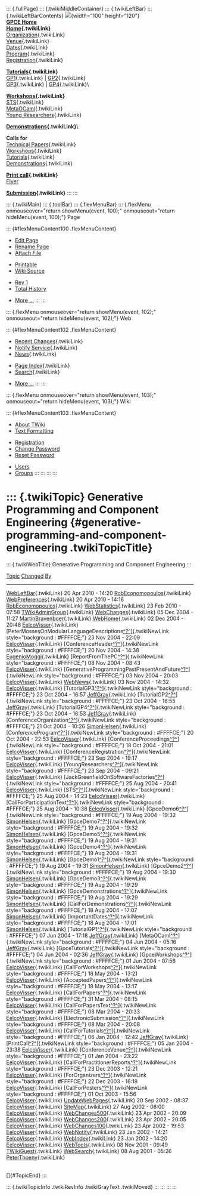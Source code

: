 ::: {.fullPage}
::: {.twikiMiddleContainer}
::: {.twikiLeftBar}
::: {.twikiLeftBarContents}
![](../pub/Gpce04/WebLeftBar/gpce-logo.jpg){width="100" height="120"}\
**[GPCE Home](http://www.gpce.org)**\
**[Home](WebHome){.twikiLink}**\
[Organization](ConferenceOrganization){.twikiLink}\
[Venue](ConferenceVenue){.twikiLink}\
[Dates](ImportantDates){.twikiLink}\
[Program](ConferenceProgram){.twikiLink}\
[Registration](ConferenceRegistration){.twikiLink}

**[Tutorials](GpceTutorials){.twikiLink}**\
[GP1](TutorialGP1){.twikiLink} \| [GP2](TutorialGP2){.twikiLink}\
[GP3](TutorialGP3){.twikiLink} \| [GP4](TutorialGP4){.twikiLink}\

**[Workshops](GpceWorkshops){.twikiLink}**\
[STS](STS){.twikiLink}\
[MetaOCaml](http://www.program-transformation.org/Gpce04/MetaOCaml){.twikiLink}\
[Young
Researchers](http://www.program-transformation.org/Gpce04/YoungResearchers){.twikiLink}

**[Demonstrations](GpceDemonstrations){.twikiLink}**\

**Calls for**\
[Technical Papers](CallForPapers){.twikiLink}\
[Workshops](CallForWorkshops){.twikiLink}\
[Tutorials](CallForTutorials){.twikiLink}\
[Demonstrations](CallForDemonstrations){.twikiLink}

**[Print call](PrintCall){.twikiLink}**\
[Flyer](http://www.cs.uu.nl/~visser/GPCE04-CfC.pdf)

**[Submission](ElectronicSubmission){.twikiLink}**
:::
:::

::: {.twikiMain}
::: {.toolBar}
::: {.flexMenuBar}
::: {.flexMenu onmouseover="return showMenu(event, 100);" onmouseout="return hideMenu(event, 100);"}
Page

::: {#flexMenuContent100 .flexMenuContent}
-   [Edit
    Page](http://www.program-transformation.org/edit/Gpce04/WebChanges100?t=1536828870)
-   [Rename
    Page](http://www.program-transformation.org/rename/Gpce04/WebChanges100)
-   [Attach
    File](http://www.program-transformation.org/attach/Gpce04/WebChanges100)

<!-- -->

-   [Printable](http://www.program-transformation.org/view/Gpce04/WebChanges100?skin=print.pattern)
-   [Wiki
    Source](http://www.program-transformation.org/view/Gpce04/WebChanges100?skin=text&raw=on&contenttype=text/plain)

<!-- -->

-   [Rev
    1](http://www.program-transformation.org/view/Gpce04/WebChanges100?rev=1.1)
-   [Total
    History](http://www.program-transformation.org/rdiff/Gpce04/WebChanges100)

<!-- -->

-   [More
    \...](http://www.program-transformation.org/oops/Gpce04/WebChanges100?template=oopsmore&param1=1.1&param2=1.1)
:::
:::

::: {.flexMenu onmouseover="return showMenu(event, 102);" onmouseout="return hideMenu(event, 102);"}
Web

::: {#flexMenuContent102 .flexMenuContent}
-   [Recent Changes](WebChanges){.twikiLink}
-   [Notify Service](WebNotify){.twikiLink}
-   [News](WebNews){.twikiLink}

<!-- -->

-   [Page Index](WebIndex){.twikiLink}
-   [Search](WebSearch){.twikiLink}

<!-- -->

-   [More
    \...](http://www.program-transformation.org/oops/Gpce04/WebChanges100?template=oopsmore&param1=1.1&param2=1.1)
:::
:::

::: {.flexMenu onmouseover="return showMenu(event, 103);" onmouseout="return hideMenu(event, 103);"}
Wiki

::: {#flexMenuContent103 .flexMenuContent}
-   [About
    TWiki](http://www.program-transformation.org/view/TWiki/WebHome)
-   [Text
    Formatting](http://www.program-transformation.org/view/TWiki/TextFormattingRules)

<!-- -->

-   [Registration](http://www.program-transformation.org/view/TWiki/TWikiRegistration)
-   [Change
    Password](http://www.program-transformation.org/view/TWiki/ChangePassword)
-   [Reset
    Password](http://www.program-transformation.org/view/TWiki/ResetPassword)

<!-- -->

-   [Users](http://www.program-transformation.org/view/Main/TWikiUsers)
-   [Groups](http://www.program-transformation.org/view/Main/TWikiGroups)
:::
:::
:::
:::

::: {.twikiTopic}
Generative Programming and Component Engineering {#generative-programming-and-component-engineering .twikiTopicTitle}
================================================

::: {.twikiWebTitle}
Generative Programming and Component Engineering
:::

  [Topic](http://www.program-transformation.org/Gpce04/WebChanges100?sortcol=0&table=1&up=0#sorted_table "Sort by this column")                                                                                               [Changed](http://www.program-transformation.org/Gpce04/WebChanges100?sortcol=1&table=1&up=0#sorted_table "Sort by this column")   [By](http://www.program-transformation.org/Gpce04/WebChanges100?sortcol=2&table=1&up=0#sorted_table "Sort by this column")
  --------------------------------------------------------------------------------------------------------------------------------------------------------------------------------------------------------------------------- --------------------------------------------------------------------------------------------------------------------------------- ----------------------------------------------------------------------------------------------------------------------------
  [WebLeftBar](../Main/WebLeftBar){.twikiLink}                                                                                                                                                                                20 Apr 2010 - 14:20                                                                                                               [RobEconomopoulos](../Main/RobEconomopoulos){.twikiLink}
  [WebPreferences](../Main/WebPreferences){.twikiLink}                                                                                                                                                                        20 Apr 2010 - 14:16                                                                                                               [RobEconomopoulos](../Main/RobEconomopoulos){.twikiLink}
  [WebStatistics](../Main/WebStatistics){.twikiLink}                                                                                                                                                                          23 Feb 2010 - 07:58                                                                                                               [TWikiAdminGroup](../Main/TWikiAdminGroup){.twikiLink}
  [WebChanges](../Main/WebChanges){.twikiLink}                                                                                                                                                                                05 Dec 2004 - 11:27                                                                                                               [MartinBravenboer](../Main/MartinBravenboer){.twikiLink}
  [WebHome](../Main/WebHome){.twikiLink}                                                                                                                                                                                      02 Dec 2004 - 20:46                                                                                                               [EelcoVisser](../Main/EelcoVisser){.twikiLink}
  [PeterMossesOnModularLanguageDescriptions[^?^](http://www.program-transformation.org/edit/Main/PeterMossesOnModularLanguageDescriptions?topicparent=Gpce04.WebChanges100)]{.twikiNewLink style="background : #FFFFCE;"}     23 Nov 2004 - 22:09                                                                                                               [EelcoVisser](../Main/EelcoVisser){.twikiLink}
  [ConferenceHeader[^?^](http://www.program-transformation.org/edit/Main/ConferenceHeader?topicparent=Gpce04.WebChanges100)]{.twikiNewLink style="background : #FFFFCE;"}                                                     20 Nov 2004 - 14:38                                                                                                               [EugenioMoggi](../Main/EugenioMoggi){.twikiLink}
  [ReportFromThePC[^?^](http://www.program-transformation.org/edit/Main/ReportFromThePC?topicparent=Gpce04.WebChanges100)]{.twikiNewLink style="background : #FFFFCE;"}                                                       08 Nov 2004 - 08:43                                                                                                               [EelcoVisser](../Main/EelcoVisser){.twikiLink}
  [GenerativeProgrammingPastPresentAndFuture[^?^](http://www.program-transformation.org/edit/Main/GenerativeProgrammingPastPresentAndFuture?topicparent=Gpce04.WebChanges100)]{.twikiNewLink style="background : #FFFFCE;"}   03 Nov 2004 - 20:03                                                                                                               [EelcoVisser](../Main/EelcoVisser){.twikiLink}
  [WebNews](../Main/WebNews){.twikiLink}                                                                                                                                                                                      03 Nov 2004 - 14:32                                                                                                               [EelcoVisser](../Main/EelcoVisser){.twikiLink}
  [TutorialGP3[^?^](http://www.program-transformation.org/edit/Main/TutorialGP3?topicparent=Gpce04.WebChanges100)]{.twikiNewLink style="background : #FFFFCE;"}                                                               23 Oct 2004 - 16:57                                                                                                               [JeffGray](../Main/JeffGray){.twikiLink}
  [TutorialGP2[^?^](http://www.program-transformation.org/edit/Main/TutorialGP2?topicparent=Gpce04.WebChanges100)]{.twikiNewLink style="background : #FFFFCE;"}                                                               23 Oct 2004 - 16:55                                                                                                               [JeffGray](../Main/JeffGray){.twikiLink}
  [TutorialGP4[^?^](http://www.program-transformation.org/edit/Main/TutorialGP4?topicparent=Gpce04.WebChanges100)]{.twikiNewLink style="background : #FFFFCE;"}                                                               23 Oct 2004 - 16:53                                                                                                               [JeffGray](../Main/JeffGray){.twikiLink}
  [ConferenceOrganization[^?^](http://www.program-transformation.org/edit/Main/ConferenceOrganization?topicparent=Gpce04.WebChanges100)]{.twikiNewLink style="background : #FFFFCE;"}                                         21 Oct 2004 - 10:26                                                                                                               [SimonHelsen](../Main/SimonHelsen){.twikiLink}
  [ConferenceProgram[^?^](http://www.program-transformation.org/edit/Main/ConferenceProgram?topicparent=Gpce04.WebChanges100)]{.twikiNewLink style="background : #FFFFCE;"}                                                   20 Oct 2004 - 22:53                                                                                                               [EelcoVisser](../Main/EelcoVisser){.twikiLink}
  [ConferenceProceedings[^?^](http://www.program-transformation.org/edit/Main/ConferenceProceedings?topicparent=Gpce04.WebChanges100)]{.twikiNewLink style="background : #FFFFCE;"}                                           18 Oct 2004 - 21:01                                                                                                               [EelcoVisser](../Main/EelcoVisser){.twikiLink}
  [ConferenceRegistration[^?^](http://www.program-transformation.org/edit/Main/ConferenceRegistration?topicparent=Gpce04.WebChanges100)]{.twikiNewLink style="background : #FFFFCE;"}                                         23 Sep 2004 - 19:17                                                                                                               [EelcoVisser](../Main/EelcoVisser){.twikiLink}
  [YoungResearchers[^?^](http://www.program-transformation.org/edit/Main/YoungResearchers?topicparent=Gpce04.WebChanges100)]{.twikiNewLink style="background : #FFFFCE;"}                                                     23 Sep 2004 - 09:21                                                                                                               [EelcoVisser](../Main/EelcoVisser){.twikiLink}
  [JackGreenfieldOnSoftwareFactories[^?^](http://www.program-transformation.org/edit/Main/JackGreenfieldOnSoftwareFactories?topicparent=Gpce04.WebChanges100)]{.twikiNewLink style="background : #FFFFCE;"}                   25 Aug 2004 - 20:41                                                                                                               [EelcoVisser](../Main/EelcoVisser){.twikiLink}
  [STS[^?^](http://www.program-transformation.org/edit/Main/STS?topicparent=Gpce04.WebChanges100)]{.twikiNewLink style="background : #FFFFCE;"}                                                                               25 Aug 2004 - 14:23                                                                                                               [EelcoVisser](../Main/EelcoVisser){.twikiLink}
  [CallForParticipationText[^?^](http://www.program-transformation.org/edit/Main/CallForParticipationText?topicparent=Gpce04.WebChanges100)]{.twikiNewLink style="background : #FFFFCE;"}                                     25 Aug 2004 - 10:38                                                                                                               [EelcoVisser](../Main/EelcoVisser){.twikiLink}
  [GpceDemo6[^?^](http://www.program-transformation.org/edit/Main/GpceDemo6?topicparent=Gpce04.WebChanges100)]{.twikiNewLink style="background : #FFFFCE;"}                                                                   19 Aug 2004 - 19:32                                                                                                               [SimonHelsen](../Main/SimonHelsen){.twikiLink}
  [GpceDemo7[^?^](http://www.program-transformation.org/edit/Main/GpceDemo7?topicparent=Gpce04.WebChanges100)]{.twikiNewLink style="background : #FFFFCE;"}                                                                   19 Aug 2004 - 19:32                                                                                                               [SimonHelsen](../Main/SimonHelsen){.twikiLink}
  [GpceDemo5[^?^](http://www.program-transformation.org/edit/Main/GpceDemo5?topicparent=Gpce04.WebChanges100)]{.twikiNewLink style="background : #FFFFCE;"}                                                                   19 Aug 2004 - 19:31                                                                                                               [SimonHelsen](../Main/SimonHelsen){.twikiLink}
  [GpceDemo4[^?^](http://www.program-transformation.org/edit/Main/GpceDemo4?topicparent=Gpce04.WebChanges100)]{.twikiNewLink style="background : #FFFFCE;"}                                                                   19 Aug 2004 - 19:31                                                                                                               [SimonHelsen](../Main/SimonHelsen){.twikiLink}
  [GpceDemo1[^?^](http://www.program-transformation.org/edit/Main/GpceDemo1?topicparent=Gpce04.WebChanges100)]{.twikiNewLink style="background : #FFFFCE;"}                                                                   19 Aug 2004 - 19:31                                                                                                               [SimonHelsen](../Main/SimonHelsen){.twikiLink}
  [GpceDemo2[^?^](http://www.program-transformation.org/edit/Main/GpceDemo2?topicparent=Gpce04.WebChanges100)]{.twikiNewLink style="background : #FFFFCE;"}                                                                   19 Aug 2004 - 19:30                                                                                                               [SimonHelsen](../Main/SimonHelsen){.twikiLink}
  [GpceDemo3[^?^](http://www.program-transformation.org/edit/Main/GpceDemo3?topicparent=Gpce04.WebChanges100)]{.twikiNewLink style="background : #FFFFCE;"}                                                                   19 Aug 2004 - 19:29                                                                                                               [SimonHelsen](../Main/SimonHelsen){.twikiLink}
  [GpceDemonstrations[^?^](http://www.program-transformation.org/edit/Main/GpceDemonstrations?topicparent=Gpce04.WebChanges100)]{.twikiNewLink style="background : #FFFFCE;"}                                                 19 Aug 2004 - 19:29                                                                                                               [SimonHelsen](../Main/SimonHelsen){.twikiLink}
  [CallForDemonstrations[^?^](http://www.program-transformation.org/edit/Main/CallForDemonstrations?topicparent=Gpce04.WebChanges100)]{.twikiNewLink style="background : #FFFFCE;"}                                           18 Aug 2004 - 17:07                                                                                                               [SimonHelsen](../Main/SimonHelsen){.twikiLink}
  [ImportantDates[^?^](http://www.program-transformation.org/edit/Main/ImportantDates?topicparent=Gpce04.WebChanges100)]{.twikiNewLink style="background : #FFFFCE;"}                                                         18 Aug 2004 - 17:01                                                                                                               [SimonHelsen](../Main/SimonHelsen){.twikiLink}
  [TutorialGP1[^?^](http://www.program-transformation.org/edit/Main/TutorialGP1?topicparent=Gpce04.WebChanges100)]{.twikiNewLink style="background : #FFFFCE;"}                                                               07 Jun 2004 - 17:18                                                                                                               [JeffGray](../Main/JeffGray){.twikiLink}
  [MetaOCaml[^?^](http://www.program-transformation.org/edit/Main/MetaOCaml?topicparent=Gpce04.WebChanges100)]{.twikiNewLink style="background : #FFFFCE;"}                                                                   04 Jun 2004 - 05:16                                                                                                               [JeffGray](../Main/JeffGray){.twikiLink}
  [GpceTutorials[^?^](http://www.program-transformation.org/edit/Main/GpceTutorials?topicparent=Gpce04.WebChanges100)]{.twikiNewLink style="background : #FFFFCE;"}                                                           04 Jun 2004 - 02:36                                                                                                               [JeffGray](../Main/JeffGray){.twikiLink}
  [GpceWorkshops[^?^](http://www.program-transformation.org/edit/Main/GpceWorkshops?topicparent=Gpce04.WebChanges100)]{.twikiNewLink style="background : #FFFFCE;"}                                                           01 Jun 2004 - 07:56                                                                                                               [EelcoVisser](../Main/EelcoVisser){.twikiLink}
  [CallForWorkshops[^?^](http://www.program-transformation.org/edit/Main/CallForWorkshops?topicparent=Gpce04.WebChanges100)]{.twikiNewLink style="background : #FFFFCE;"}                                                     18 May 2004 - 13:21                                                                                                               [EelcoVisser](../Main/EelcoVisser){.twikiLink}
  [AcceptedPapers[^?^](http://www.program-transformation.org/edit/Main/AcceptedPapers?topicparent=Gpce04.WebChanges100)]{.twikiNewLink style="background : #FFFFCE;"}                                                         18 May 2004 - 13:17                                                                                                               [EelcoVisser](../Main/EelcoVisser){.twikiLink}
  [CallForPapers[^?^](http://www.program-transformation.org/edit/Main/CallForPapers?topicparent=Gpce04.WebChanges100)]{.twikiNewLink style="background : #FFFFCE;"}                                                           31 Mar 2004 - 08:15                                                                                                               [EelcoVisser](../Main/EelcoVisser){.twikiLink}
  [CallForPapersText[^?^](http://www.program-transformation.org/edit/Main/CallForPapersText?topicparent=Gpce04.WebChanges100)]{.twikiNewLink style="background : #FFFFCE;"}                                                   08 Mar 2004 - 20:33                                                                                                               [EelcoVisser](../Main/EelcoVisser){.twikiLink}
  [ElectronicSubmission[^?^](http://www.program-transformation.org/edit/Main/ElectronicSubmission?topicparent=Gpce04.WebChanges100)]{.twikiNewLink style="background : #FFFFCE;"}                                             08 Mar 2004 - 20:08                                                                                                               [EelcoVisser](../Main/EelcoVisser){.twikiLink}
  [CallForTutorials[^?^](http://www.program-transformation.org/edit/Main/CallForTutorials?topicparent=Gpce04.WebChanges100)]{.twikiNewLink style="background : #FFFFCE;"}                                                     06 Jan 2004 - 12:42                                                                                                               [JeffGray](../Main/JeffGray){.twikiLink}
  [PrintCall[^?^](http://www.program-transformation.org/edit/Main/PrintCall?topicparent=Gpce04.WebChanges100)]{.twikiNewLink style="background : #FFFFCE;"}                                                                   05 Jan 2004 - 23:38                                                                                                               [EelcoVisser](../Main/EelcoVisser){.twikiLink}
  [ConferenceVenue[^?^](http://www.program-transformation.org/edit/Main/ConferenceVenue?topicparent=Gpce04.WebChanges100)]{.twikiNewLink style="background : #FFFFCE;"}                                                       01 Jan 2004 - 23:22                                                                                                               [EelcoVisser](../Main/EelcoVisser){.twikiLink}
  [CallForPractitionerReports[^?^](http://www.program-transformation.org/edit/Main/CallForPractitionerReports?topicparent=Gpce04.WebChanges100)]{.twikiNewLink style="background : #FFFFCE;"}                                 23 Dec 2003 - 12:21                                                                                                               [EelcoVisser](../Main/EelcoVisser){.twikiLink}
  [ForOrganizers[^?^](http://www.program-transformation.org/edit/Main/ForOrganizers?topicparent=Gpce04.WebChanges100)]{.twikiNewLink style="background : #FFFFCE;"}                                                           22 Dec 2003 - 16:18                                                                                                               [EelcoVisser](../Main/EelcoVisser){.twikiLink}
  [CallForPosters[^?^](http://www.program-transformation.org/edit/Main/CallForPosters?topicparent=Gpce04.WebChanges100)]{.twikiNewLink style="background : #FFFFCE;"}                                                         01 Oct 2003 - 15:56                                                                                                               [EelcoVisser](../Main/EelcoVisser){.twikiLink}
  [UpdateWebPages](../Main/UpdateWebPages){.twikiLink}                                                                                                                                                                        20 Sep 2002 - 08:37                                                                                                               [EelcoVisser](../Main/EelcoVisser){.twikiLink}
  [SiteMap](../Main/SiteMap){.twikiLink}                                                                                                                                                                                      27 Aug 2002 - 08:00                                                                                                               [EelcoVisser](../Main/EelcoVisser){.twikiLink}
  [WebChanges500](../Main/WebChanges500){.twikiLink}                                                                                                                                                                          23 Apr 2002 - 20:09                                                                                                               [EelcoVisser](../Main/EelcoVisser){.twikiLink}
  [WebChanges200](../Main/WebChanges200){.twikiLink}                                                                                                                                                                          23 Apr 2002 - 20:05                                                                                                               [EelcoVisser](../Main/EelcoVisser){.twikiLink}
  [WebChanges100](../Main/WebChanges100){.twikiLink}                                                                                                                                                                          23 Apr 2002 - 19:53                                                                                                               [EelcoVisser](../Main/EelcoVisser){.twikiLink}
  [WebNotify](../Main/WebNotify){.twikiLink}                                                                                                                                                                                  23 Jan 2002 - 14:21                                                                                                               [EelcoVisser](../Main/EelcoVisser){.twikiLink}
  [WebIndex](../Main/WebIndex){.twikiLink}                                                                                                                                                                                    23 Jan 2002 - 14:20                                                                                                               [EelcoVisser](../Main/EelcoVisser){.twikiLink}
  [WebTools](../Main/WebTools){.twikiLink}                                                                                                                                                                                    08 Nov 2001 - 09:49                                                                                                               [TWikiGuest](../Main/TWikiGuest){.twikiLink}
  [WebSearch](../Main/WebSearch){.twikiLink}                                                                                                                                                                                  08 Aug 2001 - 05:26                                                                                                               [PeterThoeny](../Main/PeterThoeny){.twikiLink}

\
[]{#TopicEnd}
:::

::: {.twikiTopicInfo .twikiRevInfo .twikiGrayText .twikiMoved}
:::
:::
:::
:::
